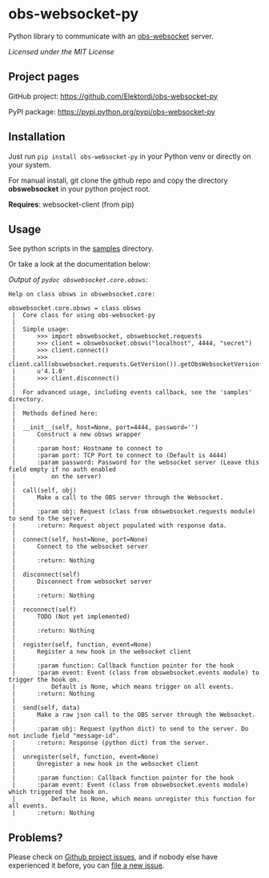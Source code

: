# obs-websocket-py
Python library to communicate with an [obs-websocket](https://github.com/Palakis/obs-websocket) server.

_Licensed under the MIT License_

## Project pages

GitHub project: https://github.com/Elektordi/obs-websocket-py

PyPI package: https://pypi.python.org/pypi/obs-websocket-py

## Installation

Just run `pip install obs-websocket-py` in your Python venv or directly on your system.

For manual install, git clone the github repo and copy the directory **obswebsocket** in your python project root.

**Requires**: websocket-client (from pip)

## Usage

See python scripts in the [samples](https://github.com/Elektordi/obs-websocket-py/tree/master/samples) directory.

Or take a look at the documentation below:

_Output of `pydoc obswebsocket.core.obsws`:_

```
Help on class obsws in obswebsocket.core:

obswebsocket.core.obsws = class obsws
 |  Core class for using obs-websocket-py
 |  
 |  Simple usage:
 |      >>> import obswebsocket, obswebsocket.requests
 |      >>> client = obswebsocket.obsws("localhost", 4444, "secret")
 |      >>> client.connect()
 |      >>> client.call(obswebsocket.requests.GetVersion()).getObsWebsocketVersion()
 |      u'4.1.0'
 |      >>> client.disconnect()
 |      
 |  For advanced usage, including events callback, see the 'samples' directory.
 |  
 |  Methods defined here:
 |  
 |  __init__(self, host=None, port=4444, password='')
 |      Construct a new obsws wrapper
 |      
 |      :param host: Hostname to connect to
 |      :param port: TCP Port to connect to (Default is 4444)
 |      :param password: Password for the websocket server (Leave this field empty if no auth enabled
 |          on the server)
 |  
 |  call(self, obj)
 |      Make a call to the OBS server through the Websocket.
 |      
 |      :param obj: Request (class from obswebsocket.requests module) to send to the server.
 |      :return: Request object populated with response data.
 |  
 |  connect(self, host=None, port=None)
 |      Connect to the websocket server
 |      
 |      :return: Nothing
 |  
 |  disconnect(self)
 |      Disconnect from websocket server
 |      
 |      :return: Nothing
 |  
 |  reconnect(self)
 |      TODO (Not yet implemented)
 |      
 |      :return: Nothing
 |  
 |  register(self, function, event=None)
 |      Register a new hook in the websocket client
 |      
 |      :param function: Callback function pointer for the hook
 |      :param event: Event (class from obswebsocket.events module) to trigger the hook on.
 |          Default is None, which means trigger on all events.
 |      :return: Nothing
 |  
 |  send(self, data)
 |      Make a raw json call to the OBS server through the Websocket.
 |      
 |      :param obj: Request (python dict) to send to the server. Do not include field "message-id".
 |      :return: Response (python dict) from the server.
 |  
 |  unregister(self, function, event=None)
 |      Unregister a new hook in the websocket client
 |      
 |      :param function: Callback function pointer for the hook
 |      :param event: Event (class from obswebsocket.events module) which triggered the hook on.
 |          Default is None, which means unregister this function for all events.
 |      :return: Nothing
```

## Problems?

Please check on [Github project issues](https://github.com/Elektordi/obs-websocket-py/issues), and if nobody else have experienced it before, you can [file a new issue](https://github.com/Elektordi/obs-websocket-py/issues/new).

